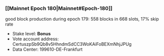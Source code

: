 ### [[Mainnet Epoch 180|Mainnet#Epoch-180]]
good block production during epoch 179: 558 blocks in 668 slots, 17% skip rate
* Stake level: **Bonus**
* Vote account address: CertuszpSb9Qb8v5HhndmSdCC3WoKAiFoBEXmNhjJPUg
* Data Center: 199610-DE-Frankfurt